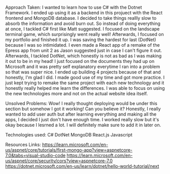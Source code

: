 Approach Taken:
I wanted to learn how to use C# with the Dotnet Framework. I ended up using it as a backend in this projuect with the React frontend and MongoDB database. I decided to take things reallly slow to absorb the information and avoid burn out. So instead of doing everything at once, I tackled C# first like Matt suggested. I focused on the landscape terminal game, which surprisingly went really well! Afterwards, I focused on my portfolio and finished it up. I was saving the hardest for last (DotNet) because I was so intimidated. I even made a React app of a remake of the Epress app from unit 2 as Jason suggested just in case I can't figure it out. Afterwards, I tackled DotNet, which honestly is not as bad as I was making it out to be in my head! I just focused on the documents they had up on Microsoft and it was pretty self explanatory everytime I ran into a problem so that was super nice. I ended up building 4 projects because of that and honestly, I'm glad I did. I made good use of my time and got more practice. I just kept trying to remake the same project with each new technology and it honestly really helped me learn the differences. I was able to focus on using the new technologies more and not on the actual website idea itself.

Unsolved Problems:
Wow! I really thought deploying would be under this section but somehow I got it working! Can you believe it? Honestly, I really wanted to add user auth but after learning everything and making all the apps, I decided I just don't have enough time. I worked really slow but it's okay because I lesrned a lot. I will definitely make sure to add it in later on.

Technologies used:
C#
DotNet
MongoDB
React.js
Javascript

Resources Links:
https://learn.microsoft.com/en-us/aspnet/core/tutorials/first-mongo-app?view=aspnetcore-7.0&tabs=visual-studio-code
https://learn.microsoft.com/en-us/aspnet/core/security/cors?view=aspnetcore-7.0
https://dotnet.microsoft.com/en-us/learn/dotnet/hello-world-tutorial/next

